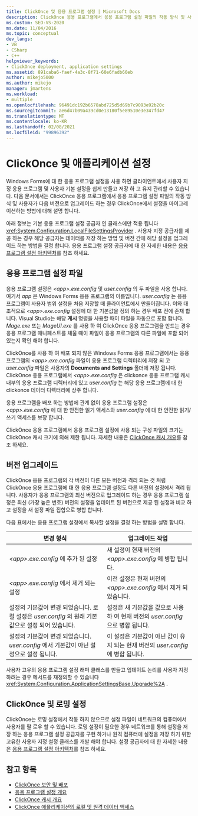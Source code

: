 ```yaml
---
title: ClickOnce 및 응용 프로그램 설정 | Microsoft Docs
description: ClickOnce 응용 프로그램에서 응용 프로그램 설정 파일의 작동 방식 및 사용자가 다음 버전으로 업그레이드 하는 경우 ClickOnce에서 설정을 마이그레이션하는 방법에 대해 알아봅니다.
ms.custom: SEO-VS-2020
ms.date: 11/04/2016
ms.topic: conceptual
dev_langs:
- VB
- CSharp
- C++
helpviewer_keywords:
- ClickOnce deployment, application settings
ms.assetid: 891caba6-faef-4a3c-8f71-60e6fadb60eb
author: mikejo5000
ms.author: mikejo
manager: jmartens
ms.workload:
- multiple
ms.openlocfilehash: 96491dc192b6578abd725d5d69b7c9093e92b20c
ms.sourcegitcommit: ae6d47b09a439cd0e13180f5e89510e3e347fd47
ms.translationtype: MT
ms.contentlocale: ko-KR
ms.lasthandoff: 02/08/2021
ms.locfileid: "99896392"
---
```

# <a name="clickonce-and-application-settings"></a>ClickOnce 및 애플리케이션 설정
Windows Forms에 대 한 응용 프로그램 설정을 사용 하면 클라이언트에서 사용자 지정 응용 프로그램 및 사용자 기본 설정을 쉽게 만들고 저장 하 고 유지 관리할 수 있습니다. 다음 문서에서는 ClickOnce 응용 프로그램에서 응용 프로그램 설정 파일의 작동 방식 및 사용자가 다음 버전으로 업그레이드 하는 경우 ClickOnce에서 설정을 마이그레이션하는 방법에 대해 설명 합니다.

 아래 정보는 기본 응용 프로그램 설정 공급자 인 클래스에만 적용 됩니다 <xref:System.Configuration.LocalFileSettingsProvider> . 사용자 지정 공급자를 제공 하는 경우 해당 공급자는 데이터를 저장 하는 방법 및 버전 간에 해당 설정을 업그레이드 하는 방법을 결정 합니다. 응용 프로그램 설정 공급자에 대 한 자세한 내용은 [응용 프로그램 설정 아키텍처](/dotnet/framework/winforms/advanced/application-settings-architecture)를 참조 하세요.

## <a name="application-settings-files"></a>응용 프로그램 설정 파일
 응용 프로그램 설정은 *\<app>.exe.config* 및 *user.config* 의 두 파일을 사용 합니다. 여기서 *app* 은 Windows Forms 응용 프로그램의 이름입니다. *user.config* 는 응용 프로그램이 사용자 범위 설정을 처음 저장할 때 클라이언트에서 만들어집니다. 이와 대조적으로 *\<app>.exe.config* 설정에 대 한 기본값을 정의 하는 경우 배포 전에 존재 합니다. Visual Studio는 해당 **게시** 명령을 사용할 때이 파일을 자동으로 포함 합니다. *Mage.exe* 또는 *MageUI.exe* 를 사용 하 여 ClickOnce 응용 프로그램을 만드는 경우 응용 프로그램 매니페스트를 채울 때이 파일이 응용 프로그램의 다른 파일에 포함 되어 있는지 확인 해야 합니다.

 ClickOnce를 사용 하 여 배포 되지 않은 Windows Forms 응용 프로그램에서는 응용 프로그램의 *\<app>.exe.config* 파일이 응용 프로그램 디렉터리에 저장 되 고 *user.config* 파일은 사용자의 **Documents and Settings** 폴더에 저장 됩니다. ClickOnce 응용 프로그램에서 *\<app>.exe.config* 은 clickonce 응용 프로그램 캐시 내부의 응용 프로그램 디렉터리에 있고 *user.config* 는 해당 응용 프로그램에 대 한 clickonce 데이터 디렉터리에 상주 합니다.

 응용 프로그램을 배포 하는 방법에 관계 없이 응용 프로그램 설정은 *\<app>.exe.config* 에 대 한 안전한 읽기 액세스와 *user.config* 에 대 한 안전한 읽기/쓰기 액세스를 보장 합니다.

 ClickOnce 응용 프로그램에서 응용 프로그램 설정에 사용 되는 구성 파일의 크기는 ClickOnce 캐시 크기에 의해 제한 됩니다. 자세한 내용은 [ClickOnce 캐시 개요](../deployment/clickonce-cache-overview.md)를 참조 하세요.

## <a name="version-upgrades"></a>버전 업그레이드
 ClickOnce 응용 프로그램의 각 버전이 다른 모든 버전과 격리 되는 것 처럼 ClickOnce 응용 프로그램에 대 한 응용 프로그램 설정도 다른 버전의 설정에서 격리 됩니다. 사용자가 응용 프로그램의 최신 버전으로 업그레이드 하는 경우 응용 프로그램 설정은 최신 (가장 높은 번호) 버전의 설정을 업데이트 된 버전으로 제공 된 설정과 비교 하 고 설정을 새 설정 파일 집합으로 병합 합니다.

 다음 표에서는 응용 프로그램 설정에서 복사할 설정을 결정 하는 방법을 설명 합니다.

|변경 형식|업그레이드 작업|
|--------------------|--------------------|
|*\<app>.exe.config* 에 추가 된 설정|새 설정이 현재 버전의 *\<app>.exe.config* 에 병합 됩니다.|
|*\<app>.exe.config* 에서 제거 되는 설정|이전 설정은 현재 버전의 *\<app>.exe.config* 에서 제거 되었습니다.|
|설정의 기본값이 변경 되었습니다. 로컬 설정은 *user.config* 의 원래 기본값으로 설정 되어 있습니다.|설정은 새 기본값을 값으로 사용 하 여 현재 버전의 *user.config* 으로 병합 됩니다.|
|설정의 기본값이 변경 되었습니다. *user.config* 에서 기본값이 아닌 설정으로 설정 됩니다.|이 설정은 기본값이 아닌 값이 유지 되는 현재 버전의 *user.config* 에 병합 됩니다.|

사용자 고유의 응용 프로그램 설정 래퍼 클래스를 만들고 업데이트 논리를 사용자 지정 하려는 경우 메서드를 재정의할 수 있습니다 <xref:System.Configuration.ApplicationSettingsBase.Upgrade%2A> .

## <a name="clickonce-and-roaming-settings"></a>ClickOnce 및 로밍 설정
 ClickOnce는 로밍 설정에서 작동 하지 않으므로 설정 파일이 네트워크의 컴퓨터에서 사용자를 팔 로우 할 수 있습니다. 로밍 설정이 필요한 경우 네트워크를 통해 설정을 저장 하는 응용 프로그램 설정 공급자를 구현 하거나 원격 컴퓨터에 설정을 저장 하기 위한 고유한 사용자 지정 설정 클래스를 개발 해야 합니다. 설정 공급자에 대 한 자세한 내용은 [응용 프로그램 설정 아키텍처](/dotnet/framework/winforms/advanced/application-settings-architecture)를 참조 하세요.

## <a name="see-also"></a>참고 항목
- [ClickOnce 보안 및 배포](../deployment/clickonce-security-and-deployment.md)
- [응용 프로그램 설정 개요](/dotnet/framework/winforms/advanced/application-settings-overview)
- [ClickOnce 캐시 개요](../deployment/clickonce-cache-overview.md)
- [ClickOnce 애플리케이션의 로컬 및 원격 데이터 액세스](../deployment/accessing-local-and-remote-data-in-clickonce-applications.md)